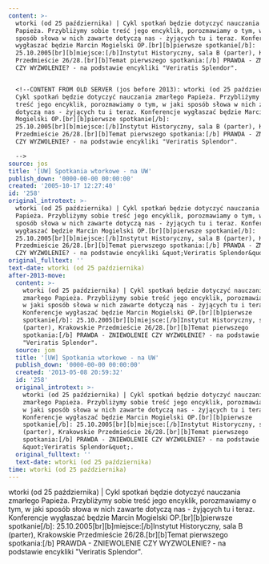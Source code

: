 ```yaml
---
content: >-
  wtorki (od 25 października) | Cykl spotkań będzie dotyczyć nauczania zmarłego
  Papieża. Przybliżymy sobie treść jego encyklik, porozmawiamy o tym, w jaki
  sposób słowa w nich zawarte dotyczą nas - żyjących tu i teraz. Konferencje
  wygłaszać będzie Marcin Mogielski OP.[br][b]pierwsze spotkanie[/b]:
  25.10.2005[br][b]miejsce:[/b]Instytut Historyczny, sala B (parter), Krakowskie
  Przedmieście 26/28.[br][b]Temat pierwszego spotkania:[/b] PRAWDA - ZNIEWOLENIE
  CZY WYZWOLENIE? - na podstawie encykliki "Veriratis Splendor".


  <!--CONTENT FROM OLD SERVER (jos before 2013): wtorki (od 25 października) |
  Cykl spotkań będzie dotyczyć nauczania zmarłego Papieża. Przybliżymy sobie
  treść jego encyklik, porozmawiamy o tym, w jaki sposób słowa w nich zawarte
  dotyczą nas - żyjących tu i teraz. Konferencje wygłaszać będzie Marcin
  Mogielski OP.[br][b]pierwsze spotkanie[/b]:
  25.10.2005[br][b]miejsce:[/b]Instytut Historyczny, sala B (parter), Krakowskie
  Przedmieście 26/28.[br][b]Temat pierwszego spotkania:[/b] PRAWDA - ZNIEWOLENIE
  CZY WYZWOLENIE? - na podstawie encykliki "Veriratis Splendor".

  -->
source: jos
title: '[UW] Spotkania wtorkowe - na UW'
publish_down: '0000-00-00 00:00:00'
created: '2005-10-17 12:27:40'
id: '258'
original_introtext: >-
  wtorki (od 25 października) | Cykl spotkań będzie dotyczyć nauczania zmarłego
  Papieża. Przybliżymy sobie treść jego encyklik, porozmawiamy o tym, w jaki
  sposób słowa w nich zawarte dotyczą nas - żyjących tu i teraz. Konferencje
  wygłaszać będzie Marcin Mogielski OP.[br][b]pierwsze spotkanie[/b]:
  25.10.2005[br][b]miejsce:[/b]Instytut Historyczny, sala B (parter), Krakowskie
  Przedmieście 26/28.[br][b]Temat pierwszego spotkania:[/b] PRAWDA - ZNIEWOLENIE
  CZY WYZWOLENIE? - na podstawie encykliki &quot;Veriratis Splendor&quot;.
original_fulltext: ''
text-date: wtorki (od 25 października)
after-2013-move:
  content: >-
    wtorki (od 25 października) | Cykl spotkań będzie dotyczyć nauczania
    zmarłego Papieża. Przybliżymy sobie treść jego encyklik, porozmawiamy o tym,
    w jaki sposób słowa w nich zawarte dotyczą nas - żyjących tu i teraz.
    Konferencje wygłaszać będzie Marcin Mogielski OP.[br][b]pierwsze
    spotkanie[/b]: 25.10.2005[br][b]miejsce:[/b]Instytut Historyczny, sala B
    (parter), Krakowskie Przedmieście 26/28.[br][b]Temat pierwszego
    spotkania:[/b] PRAWDA - ZNIEWOLENIE CZY WYZWOLENIE? - na podstawie encykliki
    "Veriratis Splendor".
  source: jom
  title: '[UW] Spotkania wtorkowe - na UW'
  publish_down: '0000-00-00 00:00:00'
  created: '2013-05-08 20:59:32'
  id: '258'
  original_introtext: >-
    wtorki (od 25 października) | Cykl spotkań będzie dotyczyć nauczania
    zmarłego Papieża. Przybliżymy sobie treść jego encyklik, porozmawiamy o tym,
    w jaki sposób słowa w nich zawarte dotyczą nas - żyjących tu i teraz.
    Konferencje wygłaszać będzie Marcin Mogielski OP.[br][b]pierwsze
    spotkanie[/b]: 25.10.2005[br][b]miejsce:[/b]Instytut Historyczny, sala B
    (parter), Krakowskie Przedmieście 26/28.[br][b]Temat pierwszego
    spotkania:[/b] PRAWDA - ZNIEWOLENIE CZY WYZWOLENIE? - na podstawie encykliki
    &quot;Veriratis Splendor&quot;.
  original_fulltext: ''
  text-date: wtorki (od 25 października)
time: wtorki (od 25 października)
---
```

wtorki (od 25 października) | Cykl spotkań będzie dotyczyć nauczania zmarłego Papieża. Przybliżymy sobie treść jego encyklik, porozmawiamy o tym, w jaki sposób słowa w nich zawarte dotyczą nas - żyjących tu i teraz. Konferencje wygłaszać będzie Marcin Mogielski OP.[br][b]pierwsze spotkanie[/b]: 25.10.2005[br][b]miejsce:[/b]Instytut Historyczny, sala B (parter), Krakowskie Przedmieście 26/28.[br][b]Temat pierwszego spotkania:[/b] PRAWDA - ZNIEWOLENIE CZY WYZWOLENIE? - na podstawie encykliki "Veriratis Splendor".

<!--CONTENT FROM OLD SERVER (jos before 2013): wtorki (od 25 października) | Cykl spotkań będzie dotyczyć nauczania zmarłego Papieża. Przybliżymy sobie treść jego encyklik, porozmawiamy o tym, w jaki sposób słowa w nich zawarte dotyczą nas - żyjących tu i teraz. Konferencje wygłaszać będzie Marcin Mogielski OP.[br][b]pierwsze spotkanie[/b]: 25.10.2005[br][b]miejsce:[/b]Instytut Historyczny, sala B (parter), Krakowskie Przedmieście 26/28.[br][b]Temat pierwszego spotkania:[/b] PRAWDA - ZNIEWOLENIE CZY WYZWOLENIE? - na podstawie encykliki "Veriratis Splendor".
-->

<!--{{json:{"created_date":"2005-10-17 12:27:40","publish_down":"0000-00-00 00:00:00","id":"258"}}}-->